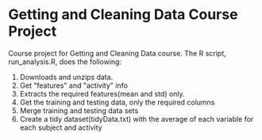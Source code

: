 # Getting and Cleaning Data Course Project

Course project for Getting and Cleaning Data course. 
The R script, run_analysis.R, does the following:

1. Downloads and unzips data.
2. Get "features" and "activity" info
3. Extracts the required features(mean and std) only.
4. Get the training and testing data, only the required columns
5. Merge training and testing data sets
6. Create a tidy dataset(tidyData.txt) with the average of each variable for each subject
and activity
